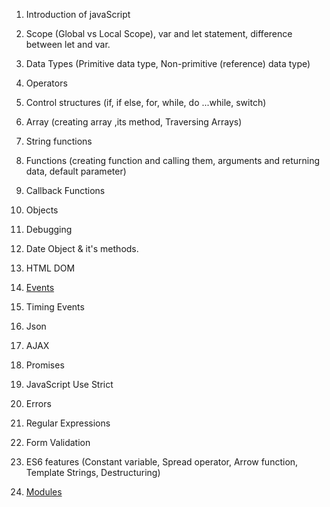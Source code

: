 1. Introduction of javaScript
2. Scope (Global vs Local Scope), var and let statement, difference between let and var.
3. Data Types (Primitive data type, Non-primitive (reference) data type)
4. Operators
5. Control structures (if, if else, for, while, do ...while, switch)
6. Array (creating array ,its method, Traversing Arrays)
7. String functions
8. Functions (creating function and calling them, arguments and returning data, default parameter)
9. Callback Functions
10. Objects
11. Debugging 
12. Date Object & it's methods.
13. HTML DOM
14. [Events](https://www.w3.org/TR/uievents/)
15. Timing Events
16. Json
17. AJAX
18. Promises
19. JavaScript Use Strict






20. Errors
21. Regular Expressions
22. Form Validation
23. ES6 features (Constant variable, Spread operator, Arrow function, Template Strings, Destructuring)
24. [Modules](http://exploringjs.com/es6/ch_modules.html)
